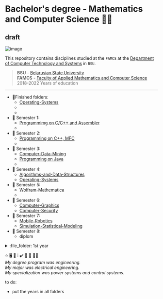 #  Bachelor's degree - Mathematics and Computer Science :man_student: 
## draft
![image](https://user-images.githubusercontent.com/60915234/192141338-8ad79e8b-51d5-48cc-a46c-32854e5f1c04.png)

This repository contains disciplines studied at the `FAMCS` at the [Department of Computer Technology and Systems](https://bsu.by/en/structure/faculties/kafedry/kafedra-kompyuternykh-tekhnologiy-i-sistem-d) in `BSU`.

> **BSU** - [Belarusian State University](https://bsu.by/en/)\
> **FAMCS** - [Faculty of Applied Mathematics and Computer Science](https://fpmi.bsu.by/en/main.aspx)\
> 2018-2022 Years of education


***
+ :round_pushpin:Finished folders:  
  - [Operating-Systems](/Operating-Systems)  
  -    
  -  
+ :file_folder: Semester 1:  
  - [Programmimg on C/C++ and Assembler](/Programming/Semester-1)  
  -    
+ :file_folder: Semester 2:  
  - [Programming on C++, MFC](/Programming/Semester-2)   
  -    
+ :file_folder: Semester 3:  
  - [Computer-Data-Mining](/Computer-Data-Mining)  
  - [Programming on Java](/Programming/Semester-3)  
  -   
+ :file_folder: Semester 4:  
  - [Algorithms-and-Data-Structures](/Algorithms-and-Data-Structures)    
  - [Operating-Systems](/Operating-Systems)   
+ :file_folder: Semester 5:  
  - [Wolfram-Mathematica](/Wolfram-Mathematica)  
  -    
+ :file_folder: Semester 6:  
  - [Computer-Graphics](/Computer-Graphics)  
  - [Computer-Security](/Computer-Security)  
+ :file_folder: Semester 7:  
  - [Mobile-Robotics](/Mobile-Robotics)  
  - [Simulation-Statistical-Modeling](/Simulation-Statistical-Modeling)  
+ :file_folder: Semester 8: 
  - diplom  

<details>
<summary>:file_folder: 1st year  </summary>
- :file_folder: Semester 1:  
  - [Programmimg on C/C++ and Assembler](/Programming/Semester-1)  
</details>

:star:
:desktop_computer:
:bookmark_tabs:
:grey_exclamation:
:heavy_check_mark:
:small_blue_diamond:
:round_pushpin: 
:technologist:\
*My degree program was engineering.  
My major was electrical engineering.  
My specialization was power systems and control systems.*

to do:  
- put the years in all folders

